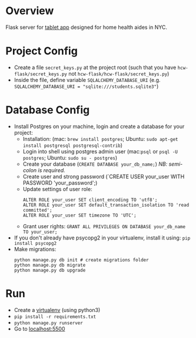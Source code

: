 Overview
========
Flask server for [tablet app](https://github.com/emtseng/hcw-hf) designed for home health aides in NYC.

Project Config
==============
- Create a file `secret_keys.py` at the project root (such that you have `hcw-flask/secret_keys.py` not `hcw-flask/hcw-flask/secret_keys.py`)
- Inside the file, define variable `SQLALCHEMY_DATABASE_URI` (e.g. `SQLALCHEMY_DATABASE_URI = "sqlite:///students.sqlite3"`)

# Database Config
- Install Postgres on your machine, login and create a database for your project:
    - Installation: (mac: `brew install postgres`; Ubuntu: `sudo apt-get install postgresql postgresql-contrib`)
    - Login into shell using postgres admin user (mac:`psql` or `psql -U postgres`; Ubuntu: `sudo su - postgres`)
    - Create your database (`CREATE DATABASE your_db_name;`) *NB: semi-colon is required.*
    - Create user and strong password (`CREATE USER your_user WITH PASSWORD 'your_password';)
    - Update settings of user role:
        ```
        ALTER ROLE your_user SET client_encoding TO 'utf8';
        ALTER ROLE your_user SET default_transaction_isolation TO 'read committed';
        ALTER ROLE your_user SET timezone TO 'UTC';
        ```
    - Grant user rights: `GRANT ALL PRIVILEGES ON DATABASE your_db_name TO your_user;`
- If you don't already have psycopg2 in your virtualenv, install it using: `pip install psycopg2`
- Make migrations:
    ```
    python manage.py db init # create migrations folder
    python manage.py db migrate
    python manage.py db upgrade
    ```

Run
===
- Create a [virtualenv](https://virtualenv.pypa.io/en/latest/) (using python3)
- `pip install -r requirements.txt`
- `python manage.py runserver`
- Go to [localhost:5500](http://localhost:5500)
